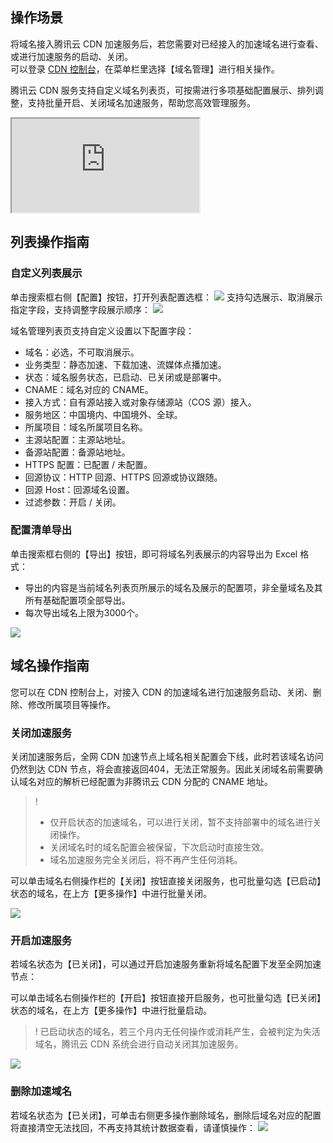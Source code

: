 ## 操作场景
将域名接入腾讯云 CDN 加速服务后，若您需要对已经接入的加速域名进行查看、或进行加速服务的启动、关闭。<br/>可以登录 [CDN 控制台](https://console.cloud.tencent.com/cdn)，在菜单栏里选择【域名管理】进行相关操作。

腾讯云 CDN 服务支持自定义域名列表页，可按需进行多项基础配置展示、排列调整，支持批量开启、关闭域名加速服务，帮助您高效管理服务。
<div class="doc-video-mod"><iframe src="https://cloud.tencent.com/edu/learning/quick-play/2209-31079?source=gw.doc.media&withPoster=1&notip=1"></iframe></div>

## 列表操作指南
### 自定义列表展示
单击搜索框右侧【配置】按钮，打开列表配置选框：
![](https://main.qcloudimg.com/raw/8ec5f7a05551e0af2adf5102eb70a6b6.png)
支持勾选展示、取消展示指定字段，支持调整字段展示顺序：
![](https://main.qcloudimg.com/raw/025092252dda3fa3630a08cd2a6e1797.png)

域名管理列表页支持自定义设置以下配置字段：

+ 域名：必选，不可取消展示。
+ 业务类型：静态加速、下载加速、流媒体点播加速。
+ 状态：域名服务状态，已启动、已关闭或是部署中。
+ CNAME：域名对应的 CNAME。
+ 接入方式：自有源站接入或对象存储源站（COS 源）接入。
+ 服务地区：中国境内、中国境外、全球。
+ 所属项目：域名所属项目名称。
+ 主源站配置：主源站地址。
+ 备源站配置：备源站地址。
+ HTTPS 配置：已配置 / 未配置。
+ 回源协议：HTTP 回源、HTTPS 回源或协议跟随。
+ 回源 Host：回源域名设置。
+ 过滤参数：开启 / 关闭。

### 配置清单导出

单击搜索框右侧的【导出】按钮，即可将域名列表展示的内容导出为 Excel 格式：

+ 导出的内容是当前域名列表页所展示的域名及展示的配置项，非全量域名及其所有基础配置项全部导出。
+ 每次导出域名上限为3000个。

![](https://main.qcloudimg.com/raw/6787f80342e6409be306f4f1c3924bac.png)

## 域名操作指南
您可以在 CDN 控制台上，对接入 CDN 的加速域名进行加速服务启动、关闭、删除、修改所属项目等操作。
<span ID = "close"></span>

### 关闭加速服务

关闭加速服务后，全网 CDN 加速节点上域名相关配置会下线，此时若该域名访问仍然到达 CDN 节点，将会直接返回404，无法正常服务。因此关闭域名前需要确认域名对应的解析已经配置为非腾讯云 CDN 分配的 CNAME 地址。

>!
> - 仅开启状态的加速域名，可以进行关闭，暂不支持部署中的域名进行关闭操作。
> - 关闭域名时的域名配置会被保留，下次启动时直接生效。
> - 域名加速服务完全关闭后，将不再产生任何消耗。

可以单击域名右侧操作栏的【关闭】按钮直接关闭服务，也可批量勾选【已启动】状态的域名，在上方【更多操作】中进行批量关闭。

![](https://main.qcloudimg.com/raw/1685c62888c91343cd83687e9db25e33.png)
<span ID = "open"></span>

### 开启加速服务

若域名状态为【已关闭】，可以通过开启加速服务重新将域名配置下发至全网加速节点：

可以单击域名右侧操作栏的【开启】按钮直接开启服务，也可批量勾选【已关闭】状态的域名，在上方【更多操作】中进行批量启动。

>!
>已启动状态的域名，若三个月内无任何操作或消耗产生，会被判定为失活域名，腾讯云 CDN 系统会进行自动关闭其加速服务。
>
![](https://main.qcloudimg.com/raw/9f11f44adbdb92c268b590f37835338b.png)

<span ID = "del"></span>
### 删除加速域名

若域名状态为【已关闭】，可单击右侧更多操作删除域名，删除后域名对应的配置将直接清空无法找回，不再支持其统计数据查看，请谨慎操作：
![](https://main.qcloudimg.com/raw/1121f7ab945c1239b4146757916c8b93.png)

